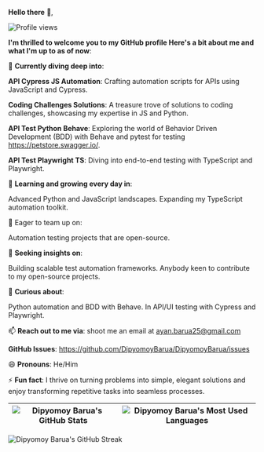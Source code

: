 **Hello there** 👋,

![Profile views](https://komarev.com/ghpvc/?username=DipyomoyBarua&label=Profile%20views&color=blue&style=flat-square)
<!-- [![Dipyomoy Barua](https://img.shields.io/badge/Dipyomoy%20Barua-YourCustomMessage-brightgreen.svg)](https://github.com/dipyomoybarua) -->

**I'm thrilled to welcome you to my GitHub profile Here's a bit about me and what I'm up to as of now**:

🔭 **Currently diving deep into**:

**API Cypress JS Automation**: Crafting automation scripts for APIs using JavaScript and Cypress.

**Coding Challenges Solutions**: A treasure trove of solutions to coding challenges, showcasing my expertise in JS and Python.

**API Test Python Behave**: Exploring the world of Behavior Driven Development (BDD) with Behave and pytest for testing https://petstore.swagger.io/.

**API Test Playwright TS**: Diving into end-to-end testing with TypeScript and Playwright.

🌱 **Learning and growing every day in**:

Advanced Python and JavaScript landscapes.
Expanding my TypeScript automation toolkit.

👯 Eager to team up on:

Automation testing projects that are open-source.

🤔 **Seeking insights on**:

Building scalable test automation frameworks.
Anybody keen to contribute to my open-source projects.

💬 **Curious about**:

Python automation and BDD with Behave.
In API/UI testing with Cypress and Playwright.


📫 **Reach out to me via**: shoot me an email at ayan.barua25@gmail.com

**GitHub Issues**: https://github.com/DipyomoyBarua/DipyomoyBarua/issues

😄 **Pronouns**: He/Him

⚡ **Fun fact**: I thrive on turning problems into simple, elegant solutions and enjoy transforming repetitive tasks into seamless processes.

| ![Dipyomoy Barua's GitHub Stats](https://github-readme-stats.vercel.app/api?username=dipyomoybarua&show_icons=true&locale=en) | ![Dipyomoy Barua's Most Used Languages](https://github-readme-stats.vercel.app/api/top-langs?username=dipyomoybarua&show_icons=true&locale=en&layout=compact) |
| --- | --- |

![Dipyomoy Barua's GitHub Streak](https://github-readme-streak-stats.herokuapp.com/?user=dipyomoybarua)



